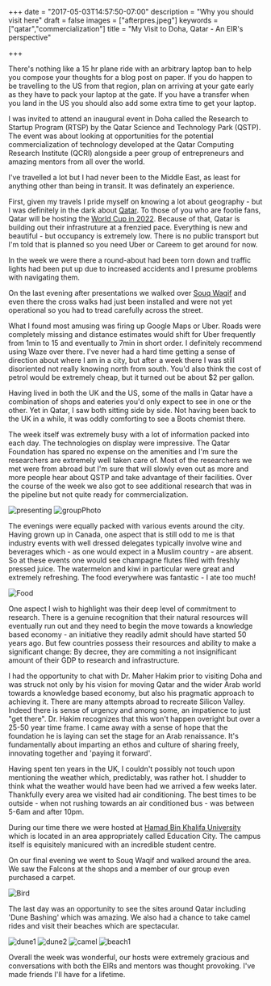 +++
date = "2017-05-03T14:57:50-07:00"
description = "Why you should visit here"
draft = false
images = ["afterpres.jpeg"]
keywords = ["qatar","commercialization"]
title = "My Visit to Doha, Qatar - An EIR's perspective"

+++

There's nothing like a 15 hr plane ride with an arbitrary laptop ban to help you compose your thoughts for a blog post on paper. If you do happen to be travelling to the US from that region, plan on arriving at your gate early as they have to pack your laptop at the gate. If you have a transfer when you land in the US you should also add some extra time to get your laptop.

I was invited to attend an inaugural event in Doha called the Research to Startup Program (RTSP) by the Qatar Science and Technology Park (QSTP). The event was about looking at opportunities for the potential commercialization of technology developed at the Qatar Computing Research Institute (QCRI) alongside a peer group of entrepreneurs and amazing mentors from all over the world.
<!-- {{< img_abs "IMG_0691.jpg">}} --><!-- {{< img_abs "IMG_0696.jpg">}} -->
I've travelled a lot but I had never been to the Middle East, as least for anything other than being in transit. It was definately an experience.

First, given my travels I pride myself on knowing a lot about geography - but I was definitely in the dark about [Qatar](https://en.wikipedia.org/wiki/Qatar). To those of you who are footie fans, Qatar will be hosting the [World Cup in 2022](https://en.wikipedia.org/wiki/2022_FIFA_World_Cup). Because of that, Qatar is building out their infrastruture at a frenzied pace. Everything is new and beautiful - but occupancy is extremely low. There is no public transport but I'm told that is planned so you need Uber or Careem to get around for now.

In the week we were there a round-about had been torn down and traffic lights had been put up due to increased accidents and I presume problems with navigating them. 

On the last evening after presentations we walked over [Souq Waqif](https://www.visitqatar.qa/discover/tourist-hotspots/souq-waqif.html) and even there the cross walks had just been installed and were not yet operational so you had to tread carefully across the street. 

What I found most amusing was firing up Google Maps or Uber. Roads were completely missing and distance estimates would shift for Uber frequently from 1min to 15 and eventually to 7min in short order. I definitely recommend using Waze over there. I've never had a hard time getting a sense of direction about where I am in a city, but after a week there I was still disoriented not really knowing north from south. You'd also think the cost of petrol would be extremely cheap, but it turned out be about $2 per gallon.

Having lived in both the UK and the US, some of the malls in Qatar have a combination of shops and eateries you'd only expect to see in one or the other. Yet in Qatar, I saw both sitting side by side. Not having been back to the UK in a while, it was oddly comforting to see a Boots chemist there. 

The week itself was extremely busy with a lot of information packed into each day. The technologies on display were impressive. The Qatar Foundation has spared no expense on the amenities and I'm sure the researchers are extremely well taken care of. Most of the researchers we met were from abroad but I'm sure that will slowly even out as more and more people hear about QSTP and take advantage of their facilities. Over the course of the week we also got to see additional research that was in the pipeline but not quite ready for commercialization.

![presenting](pres.jpeg)
![groupPhoto](afterpres.jpeg)

The evenings were equally packed with various events around the city. Having grown up in Canada, one aspect that is still odd to me is that industry events with well dressed delegates typically involve wine and beverages which - as one would expect in a Muslim country - are absent. So at these events one would see champagne flutes filed with freshly pressed juice. The watermelon and kiwi in particular were great and extremely refreshing. The food everywhere was fantastic - I ate too much!

![Food](food1.jpeg)

One aspect I wish to highlight was their deep level of commitment to research. There is a genuine recognition that their natural resources will eventually run out and they need to begin the move towards a knowledge based economy - an initiative they readily admit should have started 50 years ago. But few countries possess their resources and ability to make a significant change: By decree, they are commiting a not insignificant amount of their GDP to research and infrastructure.

I had the opportunity to chat with Dr. Maher Hakim prior to visiting Doha and was struck not only by his vision for moving Qatar and the wider Arab world towards a knowledge based economy, but also his pragmatic approach to achieving it. There are many attempts abroad to recreate Silicon Valley. Indeed there is sense of urgency and among some, an impatience to just "get there". Dr. Hakim recognizes that this won't happen overight but over a 25-50 year time frame. I came away with a sense of hope that the foundation he is laying can set the stage for an Arab renaissance. It's fundamentally about imparting an ethos and culture of sharing freely, innovating together and 'paying it forward'.

Having spent ten years in the UK, I couldn't possibly not touch upon mentioning the weather which, predictably, was rather hot. I shudder to think what the weather would have been had we arrived a few weeks later. Thankfully every area we visited had air conditioning. The best times to be outside - when not rushing towards an air conditioned bus - was between 5-6am and after 10pm.

During our time there we were hosted at [Hamad Bin Khalifa University](https://www.hbku.edu.qa/) which is located in an area appropriately called Education City. The campus itself is equisitely manicured with an incredible student centre.

On our final evening we went to Souq Waqif and walked around the area. We saw the Falcons at the shops and a member of our group even purchased a carpet. 

![Bird](IMG_0691.jpg)

The last day was an opportunity to see the sites around Qatar including 'Dune Bashing' which was amazing. We also had a chance to take camel rides and visit their beaches which are spectacular.

![dune1](dune1.jpeg)
![dune2](dune2.jpeg)
![camel](camel.jpg)
![beach1](beach1.jpeg)


Overall the week was wonderful, our hosts were extremely gracious and conversations with both the EIRs and mentors was thought provoking. I've made friends I'll have for a lifetime.

